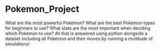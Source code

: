 # Pokemon_Project
What are the most powerful Pokémon? What are the best Pokémon types for beginners to use? What stats are the most important when deciding which Pokémon to use? All that is answered using python alongside a dataset including all Pokémon and their moves by running a multitude of simulations!
